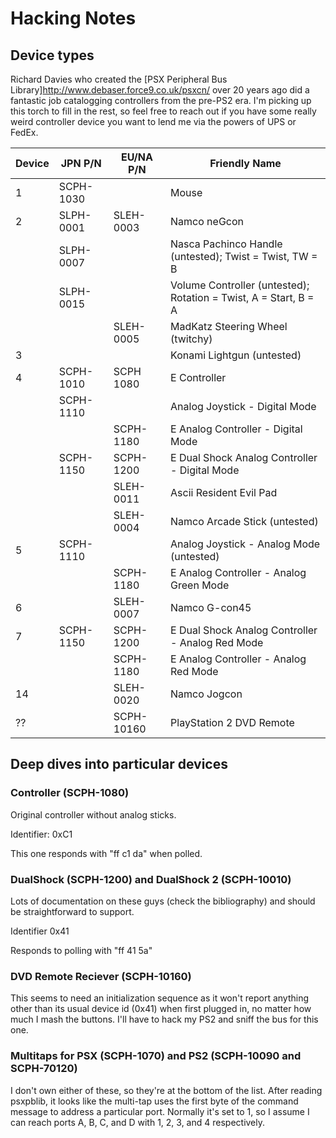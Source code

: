 Hacking Notes
===============

Device types
-------------

Richard Davies who created the [PSX Peripheral Bus Library]http://www.debaser.force9.co.uk/psxcn/ over 20 years ago did a fantastic job catalogging controllers from the pre-PS2 era. I'm picking up this torch to fill in the rest, so feel free to reach out if you have some really weird controller device you want to lend me via the powers of UPS or FedEx.

| Device | JPN P/N    | EU/NA P/N  | Friendly Name    |
| ------ | ---------- | ---------- | -----------------|
| 1      | SCPH-1030  |            | Mouse            |
| 2      | SLPH-0001  | SLEH-0003  | Namco neGcon     |
|        | SLPH-0007  |            | Nasca Pachinco Handle (untested); Twist = Twist, TW = B |
|        | SLPH-0015  |            | Volume Controller (untested); Rotation = Twist, A = Start, B = A |
|        |            | SLEH-0005  | MadKatz Steering Wheel (twitchy) |
| 3      |            |            | Konami Lightgun (untested) |
| 4      | SCPH-1010  | SCPH 1080  | E Controller |
|        | SCPH-1110  |            | Analog Joystick - Digital Mode |
|        |            | SCPH-1180  | E Analog Controller - Digital Mode |
|        | SCPH-1150  | SCPH-1200  | E Dual Shock Analog Controller - Digital Mode |
|        |            | SLEH-0011  | Ascii Resident Evil Pad |
|        |            | SLEH-0004  | Namco Arcade Stick (untested) |
| 5      | SCPH-1110  |            | Analog Joystick - Analog Mode (untested) |
|        |            | SCPH-1180  | E Analog Controller - Analog Green Mode |
| 6      |            | SLEH-0007  | Namco G-con45 |
| 7      | SCPH-1150  | SCPH-1200  | E Dual Shock Analog Controller - Analog Red Mode |
|        |            | SCPH-1180  | E Analog Controller - Analog Red Mode |
| 14     |            | SLEH-0020  | Namco Jogcon |
| ??     |            | SCPH-10160 | PlayStation 2 DVD Remote |

Deep dives into particular devices
-----------------------------------

### Controller (SCPH-1080)

Original controller without analog sticks.

Identifier: 0xC1

This one responds with "ff c1 da" when polled. 

### DualShock (SCPH-1200) and DualShock 2 (SCPH-10010)

Lots of documentation on these guys (check the bibliography) and should be straightforward to support.

Identifier 0x41

Responds to polling with "ff 41 5a"

### DVD Remote Reciever (SCPH-10160)

This seems to need an initialization sequence as it won't report anything other than its usual device id (0x41) when first plugged in, no matter how much I mash the buttons. I'll have to hack my PS2 and sniff the bus for this one.

### Multitaps for PSX (SCPH-1070) and PS2 (SCPH-10090 and SCPH-70120)

I don't own either of these, so they're at the bottom of the list. After reading psxpblib, it looks like the multi-tap uses the first byte of the command message to address a particular port. Normally it's set to 1, so I assume I can reach ports A, B, C, and D with 1, 2, 3, and 4 respectively.
